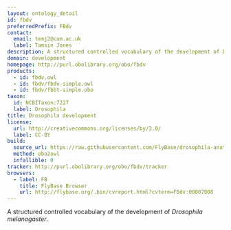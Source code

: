 ```yaml
---
layout: ontology_detail
id: fbdv
preferredPrefix: FBdv
contact:
  email: temj2@cam.ac.uk
  label: Tamsin Jones
description: A structured controlled vocabulary of the development of Drosophila melanogaster.
domain: development
homepage: http://purl.obolibrary.org/obo/fbdv
products:
  - id: fbdv.owl
  - id: fbdv/fbdv-simple.owl
  - id: fbdv/fbbt-simple.obo
taxon:
  id: NCBITaxon:7227
  label: Drosophila
title: Drosophila development
license:
  url: http://creativecommons.org/licenses/by/3.0/
  label: CC-BY
build:
  source_url: https://raw.githubusercontent.com/FlyBase/drosophila-anatomy-developmental-ontology/master/fbdv/releases/fbdv.owl
  method: obo2owl
  infallible: 0
tracker: http://purl.obolibrary.org/obo/fbdv/tracker
browsers:
  - label: FB
    title: FlyBase Browser
    url: http://flybase.org/.bin/cvreport.html?cvterm=FBdv:00007008
---
```


A structured controlled vocabulary of the development of <i>Drosophila melanogaster</i>.
